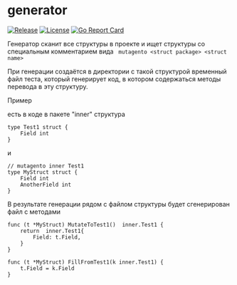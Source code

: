 # generator

[![Release](https://img.shields.io/github/release/space307/mutator.svg)](https://github.com/space307/mutator/releases/latest)
[![License](https://img.shields.io/github/license/space307/mutator.svg)](https://raw.githubusercontent.com/space307/mutator/master/LICENSE)
[![Go Report Card](https://goreportcard.com/badge/github.com/space307/mutator)](https://goreportcard.com/report/github.com/space307/mutator)


Генератор сканит все структуры в проекте и ищет структуры со специальным комментарием вида
` mutagento <struct package> <struct name>`

При генерации создаётся в директории с такой структурой временный файл теста, который генерирует код, в котором содержаться методы перевода в эту структуру.

Пример

есть в коде в пакете "inner" структура

```
type Test1 struct {
    Field int
}
```
и
```
// mutagento inner Test1
type MyStruct struct {
    Field int
    AnotherField int
}
```

В результате генерации рядом с файлом структуры будет сгенерирован файл с методами

```
func (t *MyStruct) MutateToTest1()  inner.Test1 {
	return  inner.Test1{
		Field: t.Field,
	}
}

func (t *MyStruct) FillFromTest1(k inner.Test1) {
	t.Field = k.Field
}
```